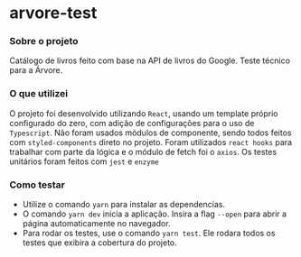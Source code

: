 # arvore-test

### Sobre o projeto

Catálogo de livros feito com base na API de livros do Google. Teste técnico para a Árvore.

### O que utilizei

O projeto foi desenvolvido utilizando `React`, usando um template próprio configurado do zero, com adição de configurações para o uso de `Typescript`. Não foram usados módulos de componente, sendo todos feitos com `styled-components` direto no projeto. 
Foram utilizados `react hooks` para trabalhar com parte da lógica e o módulo de fetch foi o `axios`.
Os testes unitários foram feitos com `jest` e `enzyme`

### Como testar

- Utilize o comando `yarn` para instalar as dependencias.
- O comando `yarn dev` inicia a aplicação. Insira a flag `--open` para abrir a página automaticamente no navegador.
- Para rodar os testes, use o comando `yarn test`. Ele rodara todos os testes que exibira a cobertura do projeto.

